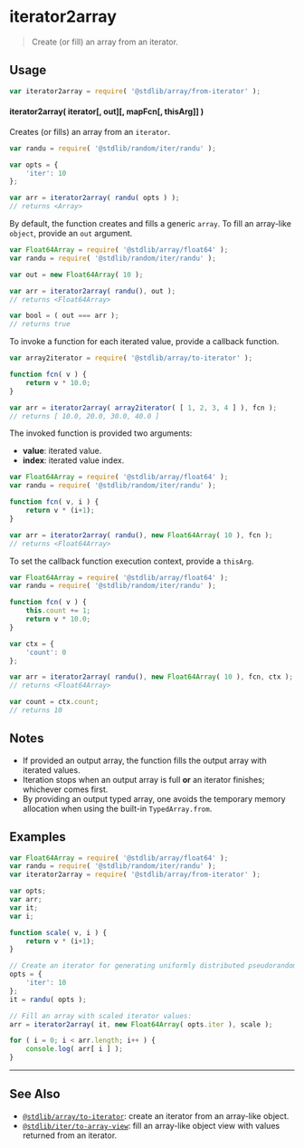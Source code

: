 <!--

@license Apache-2.0

Copyright (c) 2018 The Stdlib Authors.

Licensed under the Apache License, Version 2.0 (the "License");
you may not use this file except in compliance with the License.
You may obtain a copy of the License at

   http://www.apache.org/licenses/LICENSE-2.0

Unless required by applicable law or agreed to in writing, software
distributed under the License is distributed on an "AS IS" BASIS,
WITHOUT WARRANTIES OR CONDITIONS OF ANY KIND, either express or implied.
See the License for the specific language governing permissions and
limitations under the License.

-->

# iterator2array

> Create (or fill) an array from an iterator.

<!-- Section to include introductory text. Make sure to keep an empty line after the intro `section` element and another before the `/section` close. -->

<section class="intro">

</section>

<!-- /.intro -->

<!-- Package usage documentation. -->

<section class="usage">

## Usage

```javascript
var iterator2array = require( '@stdlib/array/from-iterator' );
```

#### iterator2array( iterator\[, out]\[, mapFcn\[, thisArg]] )

Creates (or fills) an array from an `iterator`.

```javascript
var randu = require( '@stdlib/random/iter/randu' );

var opts = {
    'iter': 10
};

var arr = iterator2array( randu( opts ) );
// returns <Array>
```

By default, the function creates and fills a generic `array`. To fill an array-like `object`, provide an `out` argument.

```javascript
var Float64Array = require( '@stdlib/array/float64' );
var randu = require( '@stdlib/random/iter/randu' );

var out = new Float64Array( 10 );

var arr = iterator2array( randu(), out );
// returns <Float64Array>

var bool = ( out === arr );
// returns true
```

To invoke a function for each iterated value, provide a callback function.

```javascript
var array2iterator = require( '@stdlib/array/to-iterator' );

function fcn( v ) {
    return v * 10.0;
}

var arr = iterator2array( array2iterator( [ 1, 2, 3, 4 ] ), fcn );
// returns [ 10.0, 20.0, 30.0, 40.0 ]
```

The invoked function is provided two arguments:

-   **value**: iterated value.
-   **index**: iterated value index.

```javascript
var Float64Array = require( '@stdlib/array/float64' );
var randu = require( '@stdlib/random/iter/randu' );

function fcn( v, i ) {
    return v * (i+1);
}

var arr = iterator2array( randu(), new Float64Array( 10 ), fcn );
// returns <Float64Array>
```

To set the callback function execution context, provide a `thisArg`.

```javascript
var Float64Array = require( '@stdlib/array/float64' );
var randu = require( '@stdlib/random/iter/randu' );

function fcn( v ) {
    this.count += 1;
    return v * 10.0;
}

var ctx = {
    'count': 0
};

var arr = iterator2array( randu(), new Float64Array( 10 ), fcn, ctx );
// returns <Float64Array>

var count = ctx.count;
// returns 10
```

</section>

<!-- /.usage -->

<!-- Package usage notes. Make sure to keep an empty line after the `section` element and another before the `/section` close. -->

<section class="notes">

## Notes

-   If provided an output array, the function fills the output array with iterated values.
-   Iteration stops when an output array is full **or** an iterator finishes; whichever comes first.
-   By providing an output typed array, one avoids the temporary memory allocation when using the built-in `TypedArray.from`.

</section>

<!-- /.notes -->

<!-- Package usage examples. -->

<section class="examples">

## Examples

<!-- eslint no-undef: "error" -->

```javascript
var Float64Array = require( '@stdlib/array/float64' );
var randu = require( '@stdlib/random/iter/randu' );
var iterator2array = require( '@stdlib/array/from-iterator' );

var opts;
var arr;
var it;
var i;

function scale( v, i ) {
    return v * (i+1);
}

// Create an iterator for generating uniformly distributed pseudorandom numbers:
opts = {
    'iter': 10
};
it = randu( opts );

// Fill an array with scaled iterator values:
arr = iterator2array( it, new Float64Array( opts.iter ), scale );

for ( i = 0; i < arr.length; i++ ) {
    console.log( arr[ i ] );
}
```

</section>

<!-- /.examples -->

<!-- Section to include cited references. If references are included, add a horizontal rule *before* the section. Make sure to keep an empty line after the `section` element and another before the `/section` close. -->

<section class="references">

</section>

<!-- /.references -->

<!-- Section for related `stdlib` packages. Do not manually edit this section, as it is automatically populated. -->

<section class="related">

* * *

## See Also

-   <span class="package-name">[`@stdlib/array/to-iterator`][@stdlib/array/to-iterator]</span><span class="delimiter">: </span><span class="description">create an iterator from an array-like object.</span>
-   <span class="package-name">[`@stdlib/iter/to-array-view`][@stdlib/iter/to-array-view]</span><span class="delimiter">: </span><span class="description">fill an array-like object view with values returned from an iterator.</span>

</section>

<!-- /.related -->

<!-- Section for all links. Make sure to keep an empty line after the `section` element and another before the `/section` close. -->

<section class="links">

<!-- <related-links> -->

[@stdlib/array/to-iterator]: https://github.com/stdlib-js/array/tree/main/to-iterator

[@stdlib/iter/to-array-view]: https://github.com/stdlib-js/iter-to-array-view

<!-- </related-links> -->

</section>

<!-- /.links -->
